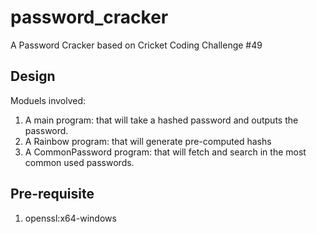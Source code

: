 # password_cracker
A Password Cracker based on Cricket Coding Challenge #49


## Design
Moduels involved:
1. A main program: that will take a hashed password and outputs the password.
2. A Rainbow program: that will generate pre-computed hashs
3. A CommonPassword program: that will fetch and search in the most common used passwords.


## Pre-requisite
1. openssl:x64-windows